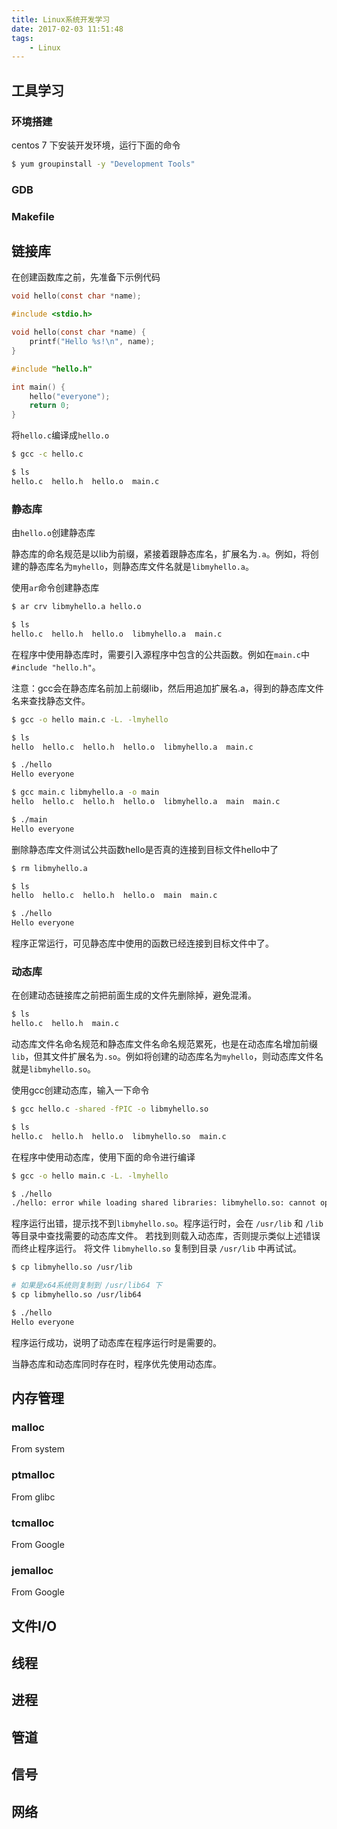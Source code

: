 ```yaml
---
title: Linux系统开发学习
date: 2017-02-03 11:51:48
tags:
    - Linux
---
```


## 工具学习

### 环境搭建

centos 7 下安装开发环境，运行下面的命令

```bash
$ yum groupinstall -y "Development Tools"
```

### GDB

### Makefile

## 链接库

在创建函数库之前，先准备下示例代码

```c hello.h
void hello(const char *name);
```

```c hello.c
#include <stdio.h>

void hello(const char *name) {
    printf("Hello %s!\n", name);
}
```

```c main.c
#include "hello.h"

int main() {
    hello("everyone");
    return 0;
}
```

将`hello.c`编译成`hello.o`

```bash
$ gcc -c hello.c

$ ls
hello.c  hello.h  hello.o  main.c
```

### 静态库

由`hello.o`创建静态库

静态库的命名规范是以lib为前缀，紧接着跟静态库名，扩展名为`.a`。例如，将创建的静态库名为`myhello`，则静态库文件名就是`libmyhello.a`。

使用`ar`命令创建静态库

```bash
$ ar crv libmyhello.a hello.o

$ ls
hello.c  hello.h  hello.o  libmyhello.a  main.c
```

在程序中使用静态库时，需要引入源程序中包含的公共函数。例如在`main.c`中`#include "hello.h"`。

注意：gcc会在静态库名前加上前缀lib，然后用追加扩展名.a，得到的静态库文件名来查找静态文件。

```bash
$ gcc -o hello main.c -L. -lmyhello

$ ls
hello  hello.c  hello.h  hello.o  libmyhello.a  main.c

$ ./hello
Hello everyone

$ gcc main.c libmyhello.a -o main
hello  hello.c  hello.h  hello.o  libmyhello.a  main  main.c

$ ./main
Hello everyone
```

删除静态库文件测试公共函数hello是否真的连接到目标文件hello中了

```bash
$ rm libmyhello.a

$ ls
hello  hello.c  hello.h  hello.o  main  main.c

$ ./hello
Hello everyone
```

程序正常运行，可见静态库中使用的函数已经连接到目标文件中了。

### 动态库

在创建动态链接库之前把前面生成的文件先删除掉，避免混淆。

```bash
$ ls
hello.c  hello.h  main.c
```

动态库文件名命名规范和静态库文件名命名规范累死，也是在动态库名增加前缀`lib`，但其文件扩展名为`.so`。例如将创建的动态库名为`myhello`，则动态库文件名就是`libmyhello.so`。

使用gcc创建动态库，输入一下命令

```bash
$ gcc hello.c -shared -fPIC -o libmyhello.so

$ ls
hello.c  hello.h  hello.o  libmyhello.so  main.c
```

在程序中使用动态库，使用下面的命令进行编译

```bash
$ gcc -o hello main.c -L. -lmyhello

$ ./hello
./hello: error while loading shared libraries: libmyhello.so: cannot open shared object file: No such file or directory
```

程序运行出错，提示找不到`libmyhello.so`。程序运行时，会在 `/usr/lib` 和 `/lib` 等目录中查找需要的动态库文件。 若找到则载入动态库，否则提示类似上述错误而终止程序运行。 将文件 `libmyhello.so` 复制到目录 `/usr/lib` 中再试试。

```bash
$ cp libmyhello.so /usr/lib

# 如果是x64系统则复制到 /usr/lib64 下
$ cp libmyhello.so /usr/lib64

$ ./hello
Hello everyone
```

程序运行成功，说明了动态库在程序运行时是需要的。

当静态库和动态库同时存在时，程序优先使用动态库。

## 内存管理

### malloc

From system

### ptmalloc

From glibc

### tcmalloc

From Google

### jemalloc

From Google

## 文件I/O

## 线程

## 进程

## 管道

## 信号

## 网络

